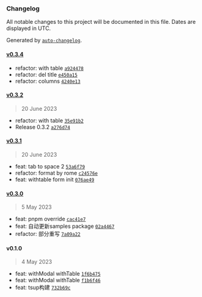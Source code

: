 ### Changelog

All notable changes to this project will be documented in this file. Dates are displayed in UTC.

Generated by [`auto-changelog`](https://github.com/CookPete/auto-changelog).

#### [v0.3.4](https://github.com/binghuis/antd-form-with/compare/v0.3.2...v0.3.4)

- refactor: with table [`a924478`](https://github.com/binghuis/antd-form-with/commit/a924478df5ec23df1504b58ddb4b0a551a80447e)
- refactor: del title [`e450a15`](https://github.com/binghuis/antd-form-with/commit/e450a15645ff267422434080c71f3c9cb417d3e6)
- refactor: columns [`4240e13`](https://github.com/binghuis/antd-form-with/commit/4240e13a8c07230a83ce517c6a85bf7fab1ef4ef)

#### [v0.3.2](https://github.com/binghuis/antd-form-with/compare/v0.3.1...v0.3.2)

> 20 June 2023

- refactor: with table [`35e91b2`](https://github.com/binghuis/antd-form-with/commit/35e91b26932a6ad0cfef9ad827cb7ac8d1679085)
- Release 0.3.2 [`a276d74`](https://github.com/binghuis/antd-form-with/commit/a276d74ba8108621a83cb900c847e84762985b33)

#### [v0.3.1](https://github.com/binghuis/antd-form-with/compare/v0.3.0...v0.3.1)

> 20 June 2023

- feat: tab to space 2 [`53a6f79`](https://github.com/binghuis/antd-form-with/commit/53a6f79e6aa390c045a8a17a9daba94200d69e9a)
- refactor: format by rome [`c24576e`](https://github.com/binghuis/antd-form-with/commit/c24576e87cd551047afff2eb97e9d26647b9b2d8)
- feat: withtable form init [`076ae49`](https://github.com/binghuis/antd-form-with/commit/076ae49cba95244070207ef70e681c1998c3be02)

#### [v0.3.0](https://github.com/binghuis/antd-form-with/compare/v0.1.0...v0.3.0)

> 5 May 2023

- feat: pnpm override [`cac41e7`](https://github.com/binghuis/antd-form-with/commit/cac41e74625f233439c5ea578a140d1cad40af85)
- feat: 自动更新samples package [`02a4467`](https://github.com/binghuis/antd-form-with/commit/02a4467c8490a57098747a13de5504509d955b86)
- refactor: 部分重写 [`7a09a22`](https://github.com/binghuis/antd-form-with/commit/7a09a227beea542579d4a0833cecda7a38093e20)

#### v0.1.0

> 4 May 2023

- feat: withModal withTable [`1f6b475`](https://github.com/binghuis/antd-form-with/commit/1f6b475676f6597d90f053e53d6e5ba79a587abc)
- feat: withModal withTable [`f1b6f46`](https://github.com/binghuis/antd-form-with/commit/f1b6f46a8d7ac984cfb13ec97ab32b64caf5bd71)
- feat: tsup构建 [`732b69c`](https://github.com/binghuis/antd-form-with/commit/732b69c12ef701a55ac3d07fa9248aea07a76dce)
